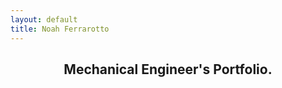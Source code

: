 ```yaml
---
layout: default
title: Noah Ferrarotto
---
```


<h2 style="text-align: center;"> Mechanical Engineer's Portfolio.
